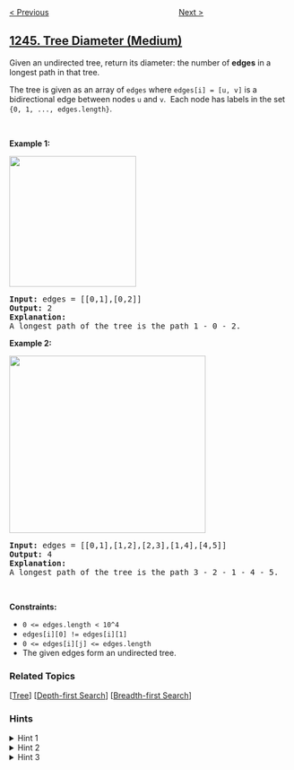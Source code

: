 <!--|This file generated by command(leetcode description); DO NOT EDIT.    |-->
<!--+----------------------------------------------------------------------+-->
<!--|@author    openset <openset.wang@gmail.com>                           |-->
<!--|@link      https://github.com/openset                                 |-->
<!--|@home      https://github.com/openset/leetcode                        |-->
<!--+----------------------------------------------------------------------+-->

[< Previous](https://github.com/openset/leetcode/tree/master/problems/design-a-leaderboard "Design A Leaderboard")
　　　　　　　　　　　　　　　　
[Next >](https://github.com/openset/leetcode/tree/master/problems/palindrome-removal "Palindrome Removal")

## [1245. Tree Diameter (Medium)](https://leetcode.com/problems/tree-diameter "树的直径")

<p>Given an undirected tree, return&nbsp;its diameter: the number of <strong>edges</strong> in a longest path in that tree.</p>

<p>The tree is given as an array&nbsp;of&nbsp;<code>edges</code>&nbsp;where <code>edges[i] = [u, v]</code> is a bidirectional edge between nodes&nbsp;<code>u</code> and <code>v</code>.&nbsp; Each node has&nbsp;labels in the set <code>{0, 1, ..., edges.length}</code>.</p>

<p>&nbsp;</p>
<p><strong>Example 1:</strong></p>

<p><img alt="" src="https://assets.leetcode.com/uploads/2019/06/14/1397_example_1.PNG" style="width: 226px; height: 233px;" /></p>

<pre>
<strong>Input:</strong> edges = [[0,1],[0,2]]
<strong>Output:</strong> 2
<strong>Explanation: </strong>
A longest path of the tree is the path 1 - 0 - 2.
</pre>

<p><strong>Example 2:</strong></p>

<p><img alt="" src="https://assets.leetcode.com/uploads/2019/06/14/1397_example_2.PNG" style="width: 350px; height: 316px;" /></p>

<pre>
<strong>Input:</strong> edges = [[0,1],[1,2],[2,3],[1,4],[4,5]]
<strong>Output:</strong> 4
<strong>Explanation: </strong>
A longest path of the tree is the path 3 - 2 - 1 - 4 - 5.
</pre>

<p>&nbsp;</p>
<p><strong>Constraints:</strong></p>

<ul>
	<li><code>0 &lt;= edges.length &lt;&nbsp;10^4</code></li>
	<li><code>edges[i][0] != edges[i][1]</code></li>
	<li><code>0 &lt;= edges[i][j] &lt;= edges.length</code></li>
	<li>The given edges form an undirected tree.</li>
</ul>

### Related Topics
  [[Tree](https://github.com/openset/leetcode/tree/master/tag/tree/README.md)]
  [[Depth-first Search](https://github.com/openset/leetcode/tree/master/tag/depth-first-search/README.md)]
  [[Breadth-first Search](https://github.com/openset/leetcode/tree/master/tag/breadth-first-search/README.md)]

### Hints
<details>
<summary>Hint 1</summary>
Start at any node A and traverse the tree to find the furthest node from it, let's call it B.
</details>

<details>
<summary>Hint 2</summary>
Having found the furthest node B, traverse the tree from B to find the furthest node from it, lets call it C.
</details>

<details>
<summary>Hint 3</summary>
The distance between B and C is the tree diameter.
</details>

